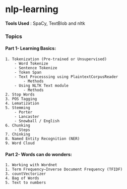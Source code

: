 # nlp-learning

**Tools Used** : SpaCy, TextBlob and nltk

### Topics
#### Part 1- Learning Basics:

    1. Tokenization (Pre-trained or Unsupervised)
        - Word Tokenize
        - Sentence Tokenize
        - Token Span
        - Text Processsing using PlaintextCorpusReader
            - Methods
        - Using NLTK Text module
            - Methods
    2. Stop Words
    3. POS Tagging
    4. Lematization
    5. Stemming
        - Porter
        - Lancaster
        - Snowball / English
    6. Chunking
        - Steps
    7. Chinking
    8. Named Entity Recognition (NER)
    9. Word Cloud

####    Part 2- Words can do wonders:
    
    1. Working with Wordnet
    1. Term Frequency–Inverse Document Frequency (TFIDF)
    3. countVectorizer
    4. Bag of Words
    5. Text to numbers